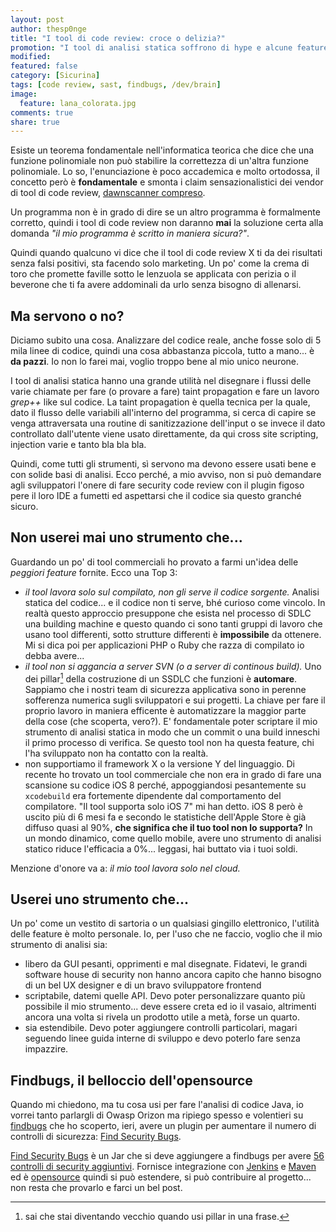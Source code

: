 ```yaml
---
layout: post
author: thesp0nge
title: "I tool di code review: croce o delizia?"
promotion: "I tool di analisi statica soffrono di hype e alcune feature mal progettate. Vediamo quali."
modified: 
featured: false
category: [Sicurina]
tags: [code review, sast, findbugs, /dev/brain]
image:
  feature: lana_colorata.jpg
comments: true
share: true
---
```


Esiste un teorema fondamentale nell'informatica teorica che dice che una
funzione polinomiale non può stabilire la correttezza di un'altra funzione
polinomiale. Lo so, l'enunciazione è poco accademica e molto ortodossa, il
concetto però è **fondamentale** e smonta i claim sensazionalistici dei vendor
di tool di code review, [dawnscanner
compreso](https://rubygems.org/gems/dawnscanner).

Un programma non è in grado di dire se un altro programma è formalmente
corretto, quindi i tool di code review non daranno **mai** la soluzione certa
alla domanda _"il mio programma è scritto in maniera sicura?"_.

Quindi quando qualcuno vi dice che il tool di code review X ti da dei risultati
senza falsi positivi, sta facendo solo marketing. Un po' come la crema di toro
che promette faville sotto le lenzuola se applicata con perizia o il beverone
che ti fa avere addominali da urlo senza bisogno di allenarsi.

## Ma servono o no?

Diciamo subito una cosa. Analizzare del codice reale, anche fosse solo di 5
mila linee di codice, quindi una cosa abbastanza piccola, tutto a mano... è
**da pazzi**. Io non lo farei mai, voglio troppo bene al mio unico neurone.

I tool di analisi statica hanno una grande utilità nel disegnare i flussi delle
varie chiamate per fare (o provare a fare) taint propagation e fare un lavoro
_grep++_ like sul codice. La taint propagation è quella tecnica per la quale,
dato il flusso delle variabili all'interno del programma, si cerca di capire se
venga attraversata una routine di sanitizzazione dell'input o se invece il dato
controllato dall'utente viene usato direttamente, da qui cross site scripting,
injection varie e tanto bla bla bla.

Quindi, come tutti gli strumenti, sì servono ma devono essere usati bene e con
solide basi di analisi. Ecco perché, a mio avviso, non si può demandare agli
sviluppatori l'onere di fare security code review con il plugin figoso pere il
loro IDE a fumetti ed aspettarsi che il codice sia questo granché sicuro.

## Non userei mai uno strumento che...

Guardando un po' di tool commerciali ho provato a farmi un'idea delle _peggiori
feature_ fornite. Ecco una Top 3:

* _il tool lavora solo sul compilato, non gli serve il codice sorgente._
  Analisi statica del codice... e il codice non ti serve, bhé curioso come
  vincolo. In realtà questo approccio presuppone che esista nel processo di SDLC
  una building machine e questo quando ci sono tanti gruppi di lavoro che usano
  tool differenti, sotto strutture differenti è **impossibile** da ottenere. Mi
  si dica poi per applicazioni PHP o Ruby che razza di compilato io debba
  avere...
* _il tool non si aggancia a server SVN (o a server di continous build)._ Uno
  dei pillar[^1] della costruzione di un SSDLC che funzioni è **automare**.
  Sappiamo che i nostri team di sicurezza applicativa sono in perenne sofferenza
  numerica sugli sviluppatori e sui progetti. La chiave per fare il proprio
  lavoro in maniera efficente è automatizzare la maggior parte della cose (che
  scoperta, vero?). E' fondamentale poter scriptare il mio strumento di analisi
  statica in modo che un commit o una build inneschi il primo processo di
  verifica. Se questo tool non ha questa feature, chi l'ha sviluppato non ha
  contatto con la realtà.
* non supportiamo il framework X o la versione Y del linguaggio. Di recente ho
  trovato un tool commerciale che non era in grado di fare una scansione su
  codice iOS 8 perché, appoggiandosi pesantemente su ```xcodebuild``` era
  fortemente dipendente dal comportamento del compilatore. "Il tool supporta solo
  iOS 7" mi han detto. iOS 8 però è uscito più di 6 mesi fa e secondo le
  statistiche dell'Apple Store è già diffuso quasi al 90%, **che significa che il
  tuo tool non lo supporta?** In un mondo dinamico, come quello mobile, avere uno
  strumento di analisi statico riduce l'efficacia a 0%... leggasi, hai buttato
  via i tuoi soldi.

Menzione d'onore va a: _il mio tool lavora solo nel cloud._

## Userei uno strumento che...

Un po' come un vestito di sartoria o un qualsiasi gingillo elettronico,
l'utilità delle feature è molto personale. Io, per l'uso che ne faccio, voglio
che il mio strumento di analisi sia:

* libero da GUI pesanti, opprimenti e mal disegnate. Fidatevi, le grandi
  software house di security non hanno ancora capito che hanno bisogno di un bel
  UX designer e di un bravo sviluppatore frontend
* scriptabile, datemi quelle API. Devo poter personalizzare quanto più
  possibile il mio strumento... deve essere creta ed io il vasaio, altrimenti
  ancora una volta si rivela un prodotto utile a metà, forse un quarto.
* sia estendibile. Devo poter aggiungere controlli particolari, magari seguendo
  linee guida interne di sviluppo e devo poterlo fare senza impazzire.

## Findbugs, il belloccio dell'opensource

Quando mi chiedono, ma tu cosa usi per fare l'analisi di codice Java, io vorrei
tanto parlargli di Owasp Orizon ma ripiego spesso e volentieri su
[findbugs](http://findbugs.sourceforge.net) che ho scoperto, ieri, avere un
plugin per aumentare il numero di controlli di sicurezza: [Find Security
Bugs](http://h3xstream.github.io/find-sec-bugs/).

[Find Security Bugs](http://h3xstream.github.io/find-sec-bugs/) è un Jar che si
deve aggiungere a findbugs per avere [56 controlli di security
aggiuntivi](http://h3xstream.github.io/find-sec-bugs/bugs.htm). Fornisce
integrazione con
[Jenkins](https://github.com/h3xstream/find-sec-bugs/wiki/Jenkins-integration)
e [Maven](https://github.com/h3xstream/find-sec-bugs/wiki/Maven-configuration)
ed è [opensource](https://github.com/h3xstream/find-sec-bugs) quindi si può
estendere, si può contribuire al progetto... non resta che provarlo e farci un
bel post.

[^1]: sai che stai diventando vecchio quando usi pillar in una frase.
